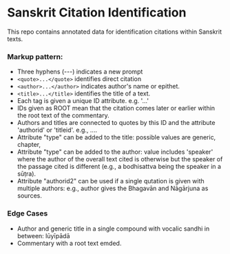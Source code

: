 # Sanskrit Citation Identification

This repo contains annotated data for identification citations within Sanskrit texts.

### Markup pattern:

- Three hyphens (---) indicates a new prompt
- `<quote>...</quote>` identifies direct citation
- `<author>...</author>` indicates author's name or epithet.
- `<title>...</title>` identifies the title of a text.
- Each tag is given a unique ID attribute. e.g. '<quote id="q1">...</quote>'
- IDs given as ROOT mean that the citation comes later or earlier within the root text of the commentary.
- Authors and titles are connected to quotes by this ID and the attribute 'authorid' or 'titleid'. e.g., <quote id="q1" authorid="a1" titleid="t1">...</quote>.
- Attribute "type" can be added to the title: possible values are generic, chapter, 
- Attribute "type" can be added to the author: value includes 'speaker' where the author of the overall text cited is otherwise but the speaker of the passage cited is different (e.g., a bodhisattva being the speaker in a sūṭra).
- Attribute "authorid2" can be used if a single qutation is given with multiple authors: e.g., author gives the Bhagavān and Nāgārjuna as sources.

### Edge Cases
- Author and generic title in a single compound with vocalic sandhi in between: <author id="a1">lūyīpādā</author><title id="t3" type="generic">bhisamaye</title>
- Commentary with a root text emded.
